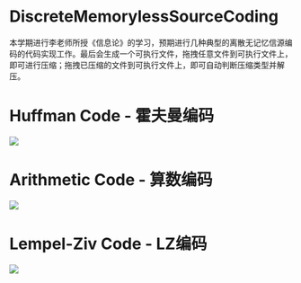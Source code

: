# DiscreteMemorylessSourceCoding
本学期进行李老师所授《信息论》的学习，预期进行几种典型的离散无记忆信源编码的代码实现工作。最后会生成一个可执行文件，拖拽任意文件到可执行文件上，即可进行压缩；拖拽已压缩的文件到可执行文件上，即可自动判断压缩类型并解压。

# Huffman Code - 霍夫曼编码 

![](https://img.shields.io/badge/usable-yes-green)

# Arithmetic Code - 算数编码

![](https://img.shields.io/badge/start-no-red)

# Lempel-Ziv Code - LZ编码

![](https://img.shields.io/badge/writing-yes-red)